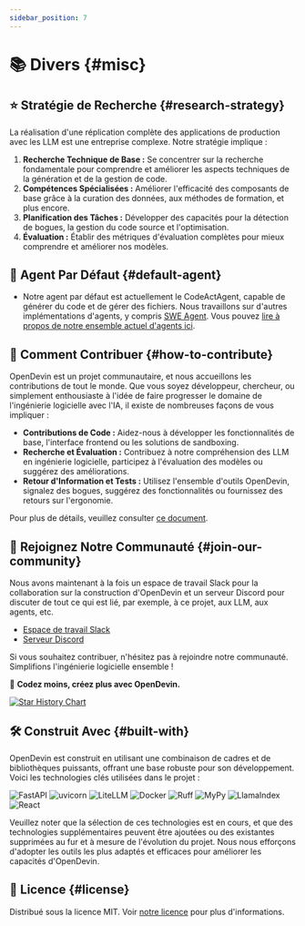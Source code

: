 ```yaml
---
sidebar_position: 7
---
```


# 📚 Divers {#misc}

## ⭐️ Stratégie de Recherche {#research-strategy}

La réalisation d'une réplication complète des applications de production avec les LLM est une entreprise complexe. Notre stratégie implique :

1. **Recherche Technique de Base :** Se concentrer sur la recherche fondamentale pour comprendre et améliorer les aspects techniques de la génération et de la gestion de code.
2. **Compétences Spécialisées :** Améliorer l'efficacité des composants de base grâce à la curation des données, aux méthodes de formation, et plus encore.
3. **Planification des Tâches :** Développer des capacités pour la détection de bogues, la gestion du code source et l'optimisation.
4. **Évaluation :** Établir des métriques d'évaluation complètes pour mieux comprendre et améliorer nos modèles.

## 🚧 Agent Par Défaut {#default-agent}

- Notre agent par défaut est actuellement le CodeActAgent, capable de générer du code et de gérer des fichiers. Nous travaillons sur d'autres implémentations d'agents, y compris [SWE Agent](https://swe-agent.com/). Vous pouvez [lire à propos de notre ensemble actuel d'agents ici](./agents).

## 🤝 Comment Contribuer {#how-to-contribute}

OpenDevin est un projet communautaire, et nous accueillons les contributions de tout le monde. Que vous soyez développeur, chercheur, ou simplement enthousiaste à l'idée de faire progresser le domaine de l'ingénierie logicielle avec l'IA, il existe de nombreuses façons de vous impliquer :

- **Contributions de Code :** Aidez-nous à développer les fonctionnalités de base, l'interface frontend ou les solutions de sandboxing.
- **Recherche et Évaluation :** Contribuez à notre compréhension des LLM en ingénierie logicielle, participez à l'évaluation des modèles ou suggérez des améliorations.
- **Retour d'Information et Tests :** Utilisez l'ensemble d'outils OpenDevin, signalez des bogues, suggérez des fonctionnalités ou fournissez des retours sur l'ergonomie.

Pour plus de détails, veuillez consulter [ce document](https://github.com/OpenDevin/OpenDevin/blob/main/CONTRIBUTING.md).

## 🤖 Rejoignez Notre Communauté {#join-our-community}

Nous avons maintenant à la fois un espace de travail Slack pour la collaboration sur la construction d'OpenDevin et un serveur Discord pour discuter de tout ce qui est lié, par exemple, à ce projet, aux LLM, aux agents, etc.

- [Espace de travail Slack](https://join.slack.com/t/opendevin/shared_invite/zt-2jsrl32uf-fTeeFjNyNYxqSZt5NPY3fA)
- [Serveur Discord](https://discord.gg/ESHStjSjD4)

Si vous souhaitez contribuer, n'hésitez pas à rejoindre notre communauté. Simplifions l'ingénierie logicielle ensemble !

🐚 **Codez moins, créez plus avec OpenDevin.**

[![Star History Chart](https://api.star-history.com/svg?repos=OpenDevin/OpenDevin&type=Date)](https://star-history.com/#OpenDevin/OpenDevin&Date)

## 🛠️ Construit Avec {#built-with}

OpenDevin est construit en utilisant une combinaison de cadres et de bibliothèques puissants, offrant une base robuste pour son développement. Voici les technologies clés utilisées dans le projet :

![FastAPI](https://img.shields.io/badge/FastAPI-black?style=for-the-badge) ![uvicorn](https://img.shields.io/badge/uvicorn-black?style=for-the-badge) ![LiteLLM](https://img.shields.io/badge/LiteLLM-black?style=for-the-badge) ![Docker](https://img.shields.io/badge/Docker-black?style=for-the-badge) ![Ruff](https://img.shields.io/badge/Ruff-black?style=for-the-badge) ![MyPy](https://img.shields.io/badge/MyPy-black?style=for-the-badge) ![LlamaIndex](https://img.shields.io/badge/LlamaIndex-black?style=for-the-badge) ![React](https://img.shields.io/badge/React-black?style=for-the-badge)

Veuillez noter que la sélection de ces technologies est en cours, et que des technologies supplémentaires peuvent être ajoutées ou des existantes supprimées au fur et à mesure de l'évolution du projet. Nous nous efforçons d'adopter les outils les plus adaptés et efficaces pour améliorer les capacités d'OpenDevin.

## 📜 Licence {#license}

Distribué sous la licence MIT. Voir [notre licence](https://github.com/OpenDevin/OpenDevin/blob/main/LICENSE) pour plus d'informations.

